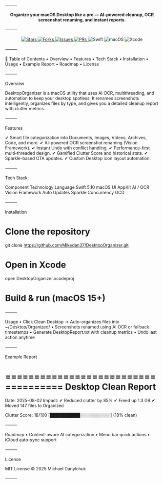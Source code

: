 ⸻



<p align="center">
<b>Organize your macOS Desktop like a pro — AI-powered cleanup, OCR screenshot renaming, and instant reports.</b>
</p>



⸻


<p align="center">
  <a href="https://github.com/Mikedan37/DesktopOrganizer/stargazers">
    <img src="https://img.shields.io/github/stars/Mikedan37/DesktopOrganizer?style=flat-square&logo=github" alt="Stars" />
  </a>
  <a href="https://github.com/Mikedan37/DesktopOrganizer/network/members">
    <img src="https://img.shields.io/github/forks/Mikedan37/DesktopOrganizer?style=flat-square&logo=github" alt="Forks" />
  </a>
  <a href="https://github.com/Mikedan37/DesktopOrganizer/issues">
    <img src="https://img.shields.io/github/issues/Mikedan37/DesktopOrganizer?style=flat-square&logo=github" alt="Issues" />
  </a>
  <a href="https://github.com/Mikedan37/DesktopOrganizer/pulls">
    <img src="https://img.shields.io/github/issues-pr/Mikedan37/DesktopOrganizer?style=flat-square&logo=github" alt="PRs" />
  </a>
  <img src="https://img.shields.io/badge/Swift-5.10-orange?logo=swift&style=flat-square" alt="Swift" />
  <img src="https://img.shields.io/badge/macOS-15%2B-black?logo=apple&style=flat-square" alt="macOS" />
  <img src="https://img.shields.io/badge/Build-Xcode_15-lightblue?logo=xcode&style=flat-square" alt="Xcode" />
</p>



⸻

📖 Table of Contents
	•	Overview
	•	Features
	•	Tech Stack
	•	Installation
	•	Usage
	•	Example Report
	•	Roadmap
	•	License

⸻

Overview

DesktopOrganizer is a macOS utility that uses AI OCR, multithreading, and automation to keep your desktop spotless. It renames screenshots intelligently, organizes files by type, and gives you a detailed cleanup report with clutter metrics.

⸻

Features

✔ Smart file categorization into Documents, Images, Videos, Archives, Code, and more.
✔ AI-powered OCR screenshot renaming (Vision Framework).
✔ Instant Undo with conflict handling.
✔ Performance-first multi-threaded design.
✔ Gamified Clutter Score and historical stats.
✔ Sparkle-based OTA updates.
✔ Custom Desktop icon layout automation.

⸻

Tech Stack

Component	Technology
Language	Swift 5.10
macOS UI	AppKit
AI / OCR	Vision Framework
Auto Updates	Sparkle
Concurrency	GCD


⸻

Installation

# Clone the repository
git clone https://github.com/Mikedan37/DesktopOrganizer.git

# Open in Xcode
open DesktopOrganizer.xcodeproj

# Build & run (macOS 15+)


⸻

Usage
	•	Click Clean Desktop → Auto-organizes files into ~/Desktop/Organized/
	•	Screenshots renamed using AI OCR or fallback timestamps
	•	Generate DesktopReport.txt with cleanup metrics
	•	Undo last action anytime

⸻

Example Report

====================================
      Desktop Clean Report
====================================

Date: 2025-08-02
Impact:
✔ Reduced clutter by 85%
✔ Freed up 1.3 GB
✔ Moved 147 files to Organized

Clutter Score: 18/100
[██████████░░░░░░░░░░] (18% clean)


⸻

Roadmap
	•	Context-aware AI categorization
	•	Menu bar quick actions
	•	iCloud auto-sync support

⸻

License

MIT License © 2025 Michael Danylchuk

⸻
